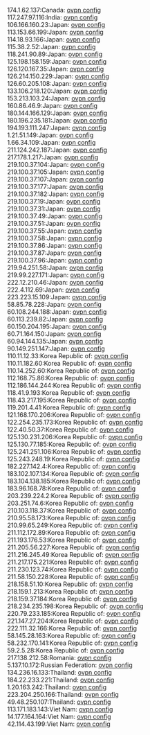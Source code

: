 174.1.62.137:Canada: [ovpn config](vpn/174_1_62_137.ovpn)  
117.247.97.116:India: [ovpn config](vpn/117_247_97_116.ovpn)  
106.166.160.23:Japan: [ovpn config](vpn/106_166_160_23.ovpn)  
113.153.66.199:Japan: [ovpn config](vpn/113_153_66_199.ovpn)  
114.18.93.166:Japan: [ovpn config](vpn/114_18_93_166.ovpn)  
115.38.2.52:Japan: [ovpn config](vpn/115_38_2_52.ovpn)  
118.241.90.89:Japan: [ovpn config](vpn/118_241_90_89.ovpn)  
125.198.158.159:Japan: [ovpn config](vpn/125_198_158_159.ovpn)  
126.120.167.35:Japan: [ovpn config](vpn/126_120_167_35.ovpn)  
126.214.150.229:Japan: [ovpn config](vpn/126_214_150_229.ovpn)  
126.60.205.108:Japan: [ovpn config](vpn/126_60_205_108.ovpn)  
133.106.218.120:Japan: [ovpn config](vpn/133_106_218_120.ovpn)  
153.213.103.24:Japan: [ovpn config](vpn/153_213_103_24.ovpn)  
160.86.46.9:Japan: [ovpn config](vpn/160_86_46_9.ovpn)  
180.144.166.129:Japan: [ovpn config](vpn/180_144_166_129.ovpn)  
180.196.235.181:Japan: [ovpn config](vpn/180_196_235_181.ovpn)  
194.193.111.247:Japan: [ovpn config](vpn/194_193_111_247.ovpn)  
1.21.51.149:Japan: [ovpn config](vpn/1_21_51_149.ovpn)  
1.66.34.109:Japan: [ovpn config](vpn/1_66_34_109.ovpn)  
211.124.242.187:Japan: [ovpn config](vpn/211_124_242_187.ovpn)  
217.178.1.217:Japan: [ovpn config](vpn/217_178_1_217.ovpn)  
219.100.37.104:Japan: [ovpn config](vpn/219_100_37_104.ovpn)  
219.100.37.105:Japan: [ovpn config](vpn/219_100_37_105.ovpn)  
219.100.37.107:Japan: [ovpn config](vpn/219_100_37_107.ovpn)  
219.100.37.177:Japan: [ovpn config](vpn/219_100_37_177.ovpn)  
219.100.37.182:Japan: [ovpn config](vpn/219_100_37_182.ovpn)  
219.100.37.19:Japan: [ovpn config](vpn/219_100_37_19.ovpn)  
219.100.37.31:Japan: [ovpn config](vpn/219_100_37_31.ovpn)  
219.100.37.49:Japan: [ovpn config](vpn/219_100_37_49.ovpn)  
219.100.37.51:Japan: [ovpn config](vpn/219_100_37_51.ovpn)  
219.100.37.55:Japan: [ovpn config](vpn/219_100_37_55.ovpn)  
219.100.37.58:Japan: [ovpn config](vpn/219_100_37_58.ovpn)  
219.100.37.86:Japan: [ovpn config](vpn/219_100_37_86.ovpn)  
219.100.37.87:Japan: [ovpn config](vpn/219_100_37_87.ovpn)  
219.100.37.96:Japan: [ovpn config](vpn/219_100_37_96.ovpn)  
219.94.251.58:Japan: [ovpn config](vpn/219_94_251_58.ovpn)  
219.99.227.171:Japan: [ovpn config](vpn/219_99_227_171.ovpn)  
222.12.210.46:Japan: [ovpn config](vpn/222_12_210_46.ovpn)  
222.4.112.69:Japan: [ovpn config](vpn/222_4_112_69.ovpn)  
223.223.15.109:Japan: [ovpn config](vpn/223_223_15_109.ovpn)  
58.85.78.228:Japan: [ovpn config](vpn/58_85_78_228.ovpn)  
60.108.244.188:Japan: [ovpn config](vpn/60_108_244_188.ovpn)  
60.113.239.82:Japan: [ovpn config](vpn/60_113_239_82.ovpn)  
60.150.204.195:Japan: [ovpn config](vpn/60_150_204_195.ovpn)  
60.71.164.150:Japan: [ovpn config](vpn/60_71_164_150.ovpn)  
60.94.144.135:Japan: [ovpn config](vpn/60_94_144_135.ovpn)  
90.149.251.147:Japan: [ovpn config](vpn/90_149_251_147.ovpn)  
110.11.12.33:Korea Republic of: [ovpn config](vpn/110_11_12_33.ovpn)  
110.11.182.60:Korea Republic of: [ovpn config](vpn/110_11_182_60.ovpn)  
110.14.252.60:Korea Republic of: [ovpn config](vpn/110_14_252_60.ovpn)  
112.168.75.86:Korea Republic of: [ovpn config](vpn/112_168_75_86.ovpn)  
112.186.144.244:Korea Republic of: [ovpn config](vpn/112_186_144_244.ovpn)  
118.41.9.193:Korea Republic of: [ovpn config](vpn/118_41_9_193.ovpn)  
118.43.217.195:Korea Republic of: [ovpn config](vpn/118_43_217_195.ovpn)  
119.201.4.41:Korea Republic of: [ovpn config](vpn/119_201_4_41.ovpn)  
121.168.170.206:Korea Republic of: [ovpn config](vpn/121_168_170_206.ovpn)  
122.254.235.173:Korea Republic of: [ovpn config](vpn/122_254_235_173.ovpn)  
122.40.50.37:Korea Republic of: [ovpn config](vpn/122_40_50_37.ovpn)  
125.130.231.206:Korea Republic of: [ovpn config](vpn/125_130_231_206.ovpn)  
125.130.77.185:Korea Republic of: [ovpn config](vpn/125_130_77_185.ovpn)  
125.241.251.106:Korea Republic of: [ovpn config](vpn/125_241_251_106.ovpn)  
125.243.248.19:Korea Republic of: [ovpn config](vpn/125_243_248_19.ovpn)  
182.227.142.4:Korea Republic of: [ovpn config](vpn/182_227_142_4.ovpn)  
183.102.107.134:Korea Republic of: [ovpn config](vpn/183_102_107_134.ovpn)  
183.104.138.185:Korea Republic of: [ovpn config](vpn/183_104_138_185.ovpn)  
183.96.168.78:Korea Republic of: [ovpn config](vpn/183_96_168_78.ovpn)  
203.239.224.2:Korea Republic of: [ovpn config](vpn/203_239_224_2.ovpn)  
203.251.74.6:Korea Republic of: [ovpn config](vpn/203_251_74_6.ovpn)  
210.103.118.37:Korea Republic of: [ovpn config](vpn/210_103_118_37.ovpn)  
210.95.58.173:Korea Republic of: [ovpn config](vpn/210_95_58_173.ovpn)  
210.99.65.249:Korea Republic of: [ovpn config](vpn/210_99_65_249.ovpn)  
211.112.172.89:Korea Republic of: [ovpn config](vpn/211_112_172_89.ovpn)  
211.193.176.53:Korea Republic of: [ovpn config](vpn/211_193_176_53.ovpn)  
211.205.56.227:Korea Republic of: [ovpn config](vpn/211_205_56_227.ovpn)  
211.216.245.49:Korea Republic of: [ovpn config](vpn/211_216_245_49.ovpn)  
211.217.175.221:Korea Republic of: [ovpn config](vpn/211_217_175_221.ovpn)  
211.230.123.74:Korea Republic of: [ovpn config](vpn/211_230_123_74.ovpn)  
211.58.150.228:Korea Republic of: [ovpn config](vpn/211_58_150_228.ovpn)  
218.158.51.10:Korea Republic of: [ovpn config](vpn/218_158_51_10.ovpn)  
218.159.1.213:Korea Republic of: [ovpn config](vpn/218_159_1_213.ovpn)  
218.159.37.184:Korea Republic of: [ovpn config](vpn/218_159_37_184.ovpn)  
218.234.235.198:Korea Republic of: [ovpn config](vpn/218_234_235_198.ovpn)  
220.79.233.185:Korea Republic of: [ovpn config](vpn/220_79_233_185.ovpn)  
221.147.27.204:Korea Republic of: [ovpn config](vpn/221_147_27_204.ovpn)  
222.111.32.166:Korea Republic of: [ovpn config](vpn/222_111_32_166.ovpn)  
58.145.28.163:Korea Republic of: [ovpn config](vpn/58_145_28_163.ovpn)  
58.232.170.141:Korea Republic of: [ovpn config](vpn/58_232_170_141.ovpn)  
59.2.5.28:Korea Republic of: [ovpn config](vpn/59_2_5_28.ovpn)  
217.138.212.58:Romania: [ovpn config](vpn/217_138_212_58.ovpn)  
5.137.10.172:Russian Federation: [ovpn config](vpn/5_137_10_172.ovpn)  
134.236.16.133:Thailand: [ovpn config](vpn/134_236_16_133.ovpn)  
184.22.233.221:Thailand: [ovpn config](vpn/184_22_233_221.ovpn)  
1.20.163.242:Thailand: [ovpn config](vpn/1_20_163_242.ovpn)  
223.204.250.166:Thailand: [ovpn config](vpn/223_204_250_166.ovpn)  
49.48.250.107:Thailand: [ovpn config](vpn/49_48_250_107.ovpn)  
113.171.183.143:Viet Nam: [ovpn config](vpn/113_171_183_143.ovpn)  
14.177.164.164:Viet Nam: [ovpn config](vpn/14_177_164_164.ovpn)  
42.114.43.199:Viet Nam: [ovpn config](vpn/42_114_43_199.ovpn)  
